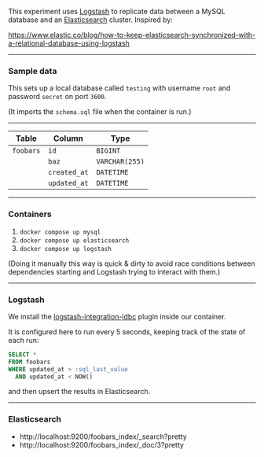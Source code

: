 This experiment uses [Logstash](https://www.elastic.co/logstash) to replicate data between a MySQL database
and an [Elasticsearch](https://www.elastic.co/elasticsearch/) cluster. Inspired by:

https://www.elastic.co/blog/how-to-keep-elasticsearch-synchronized-with-a-relational-database-using-logstash

---

### Sample data

This sets up a local database called `testing` with username `root` and
password `secret` on port `3600`.

(It imports the `schema.sql` file when the container is run.)

---

| Table | Column | Type |
| ------ | ------ | ------ |
| `foobars` | `id` | `BIGINT` |
| | `baz` | `VARCHAR(255)` |
| | `created_at` | `DATETIME` |
| | `updated_at` | `DATETIME` |

---

### Containers

1. `docker compose up mysql`
2. `docker compose up elasticsearch`
3. `docker compose up logstash`

(Doing it manually this way is quick & dirty to avoid race conditions
between dependencies starting and Logstash trying to interact with them.)

---

### Logstash

We install the [logstash-integration-jdbc](https://github.com/logstash-plugins/logstash-integration-jdbc)
plugin inside our container. 

It is configured here to run every 5 seconds, keeping track of the state of each run:

```sql
SELECT *
FROM foobars
WHERE updated_at > :sql_last_value
  AND updated_at < NOW()
```

and then upsert the results in Elasticsearch.

---

### Elasticsearch

  * http://localhost:9200/foobars_index/_search?pretty
  * http://localhost:9200/foobars_index/_doc/3?pretty
